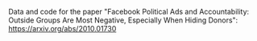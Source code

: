 Data and code for the paper "Facebook Political Ads and Accountability: Outside Groups Are Most Negative, Especially When Hiding Donors": https://arxiv.org/abs/2010.01730
